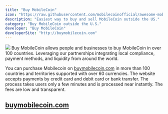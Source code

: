 ```yaml
---
title: "Buy MobileCoin"
icon: "https://raw.githubusercontent.com/mobilecoinofficial/awesome-mobilecoin/main/directory/images/world.webp"
description: "Easiest way to buy and sell MobileCoin outside the US."
category: "Buy MobileCoin outside the U.S."
developer: "Buy MobileCoin"
developerSite: "http://buymobilecoin.com"
---
```

![](https://raw.githubusercontent.com/mobilecoinofficial/awesome-mobilecoin/main/directory/images/applepay.jpg)
Buy MobileCoin allows people and businesses to buy MobileCoin in over 100 countries. Leveraging our partnerships integrating local compliance, payment methods, and liquidity from around the world. 

You can purchase Mobilecoin on [buymobilecoin.com](http://buymobilecoin.com) in more than 100 countries and territories supported with over 60 currencies. The website accepts payments by credit card and debit card or bank transfer. The process takes users only a few minutes and is processed near instantly. The fees are low and transparent.

## [buymobilecoin.com](http://buymobilecoin.com)
